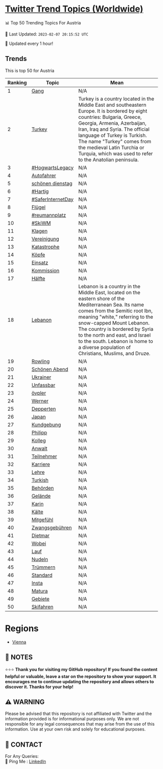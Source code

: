[Twitter Trend Topics (Worldwide)](https://github.com/ErcinDedeoglu/Twitter-Trend-Topics)
==========


📊 Top 50 Trending Topics For Austria

📆 Last Updated: `2023-02-07 20:15:52 UTC`

🔧 Updated every 1 hour!


## Trends

This is top 50 for Austria

| Ranking | Topic | Mean |
| ------- | ------------ | ------------ |
| 1 | [Gang](http://twitter.com/search?q=Gang) | N/A |
| 2 | [Turkey](http://twitter.com/search?q=Turkey) | Turkey is a country located in the Middle East and southeastern Europe. It is bordered by eight countries: Bulgaria, Greece, Georgia, Armenia, Azerbaijan, Iran, Iraq and Syria. The official language of Turkey is Turkish. The name "Turkey" comes from the medieval Latin Turchia or Turquia, which was used to refer to the Anatolian peninsula. |
| 3 | [#HogwartsLegacy](http://twitter.com/search?q=%23HogwartsLegacy) | N/A |
| 4 | [Autofahrer](http://twitter.com/search?q=Autofahrer) | N/A |
| 5 | [schönen dienstag](http://twitter.com/search?q=sch%c3%b6nen+dienstag) | N/A |
| 6 | [#Hartig](http://twitter.com/search?q=%23Hartig) | N/A |
| 7 | [#SaferInternetDay](http://twitter.com/search?q=%23SaferInternetDay) | N/A |
| 8 | [Flügel](http://twitter.com/search?q=Fl%c3%bcgel) | N/A |
| 9 | [#reumannplatz](http://twitter.com/search?q=%23reumannplatz) | N/A |
| 10 | [#SkiWM](http://twitter.com/search?q=%23SkiWM) | N/A |
| 11 | [Klagen](http://twitter.com/search?q=Klagen) | N/A |
| 12 | [Vereinigung](http://twitter.com/search?q=Vereinigung) | N/A |
| 13 | [Katastrophe](http://twitter.com/search?q=Katastrophe) | N/A |
| 14 | [Köpfe](http://twitter.com/search?q=K%c3%b6pfe) | N/A |
| 15 | [Einsatz](http://twitter.com/search?q=Einsatz) | N/A |
| 16 | [Kommission](http://twitter.com/search?q=Kommission) | N/A |
| 17 | [Hälfte](http://twitter.com/search?q=H%c3%a4lfte) | N/A |
| 18 | [Lebanon](http://twitter.com/search?q=Lebanon) | Lebanon is a country in the Middle East, located on the eastern shore of the Mediterranean Sea. Its name comes from the Semitic root lbn, meaning "white," referring to the snow-capped Mount Lebanon. The country is bordered by Syria to the north and east, and Israel to the south. Lebanon is home to a diverse population of Christians, Muslims, and Druze. |
| 19 | [Rowling](http://twitter.com/search?q=Rowling) | N/A |
| 20 | [Schönen Abend](http://twitter.com/search?q=Sch%c3%b6nen+Abend) | N/A |
| 21 | [Ukrainer](http://twitter.com/search?q=Ukrainer) | N/A |
| 22 | [Unfassbar](http://twitter.com/search?q=Unfassbar) | N/A |
| 23 | [övpler](http://twitter.com/search?q=%c3%b6vpler) | N/A |
| 24 | [Werner](http://twitter.com/search?q=Werner) | N/A |
| 25 | [Depperten](http://twitter.com/search?q=Depperten) | N/A |
| 26 | [Japan](http://twitter.com/search?q=Japan) | N/A |
| 27 | [Kundgebung](http://twitter.com/search?q=Kundgebung) | N/A |
| 28 | [Philipp](http://twitter.com/search?q=Philipp) | N/A |
| 29 | [Kolleg](http://twitter.com/search?q=Kolleg) | N/A |
| 30 | [Anwalt](http://twitter.com/search?q=Anwalt) | N/A |
| 31 | [Teilnehmer](http://twitter.com/search?q=Teilnehmer) | N/A |
| 32 | [Karriere](http://twitter.com/search?q=Karriere) | N/A |
| 33 | [Lehre](http://twitter.com/search?q=Lehre) | N/A |
| 34 | [Turkish](http://twitter.com/search?q=Turkish) | N/A |
| 35 | [Behörden](http://twitter.com/search?q=Beh%c3%b6rden) | N/A |
| 36 | [Gelände](http://twitter.com/search?q=Gel%c3%a4nde) | N/A |
| 37 | [Karin](http://twitter.com/search?q=Karin) | N/A |
| 38 | [Kälte](http://twitter.com/search?q=K%c3%a4lte) | N/A |
| 39 | [Mitgefühl](http://twitter.com/search?q=Mitgef%c3%bchl) | N/A |
| 40 | [Zwangsgebühren](http://twitter.com/search?q=Zwangsgeb%c3%bchren) | N/A |
| 41 | [Dietmar](http://twitter.com/search?q=Dietmar) | N/A |
| 42 | [Wobei](http://twitter.com/search?q=Wobei) | N/A |
| 43 | [Lauf](http://twitter.com/search?q=Lauf) | N/A |
| 44 | [Nudeln](http://twitter.com/search?q=Nudeln) | N/A |
| 45 | [Trümmern](http://twitter.com/search?q=Tr%c3%bcmmern) | N/A |
| 46 | [Standard](http://twitter.com/search?q=Standard) | N/A |
| 47 | [Insta](http://twitter.com/search?q=Insta) | N/A |
| 48 | [Matura](http://twitter.com/search?q=Matura) | N/A |
| 49 | [Gebiete](http://twitter.com/search?q=Gebiete) | N/A |
| 50 | [Skifahren](http://twitter.com/search?q=Skifahren) | N/A |



# Regions

* [Vienna](</Austria/Vienna.md>)



## 📝 NOTES

⭐⭐⭐ **Thank you for visiting my GitHub repository! If you found the content helpful or valuable, leave a star on the repository to show your support. It encourages me to continue updating the repository and allows others to discover it. Thanks for your help!**


## ⚠️ WARNING

Please be advised that this repository is not affiliated with Twitter and the information provided is for informational purposes only. We are not responsible for any legal consequences that may arise from the use of this information. Use at your own risk and solely for educational purposes.


## 📨 CONTACT

 For Any Queries:  
            🏓 Ping Me : [LinkedIn](https://www.linkedin.com/in/ercindedeoglu/)
